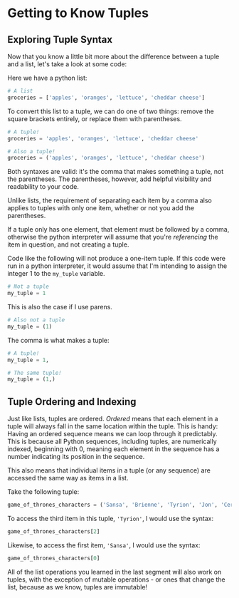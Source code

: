 # Getting to Know Tuples

## Exploring Tuple Syntax
Now that you know a little bit more about the difference between a tuple and a list, let's take a look at some code:

Here we have a python list:

```python
# A list
groceries = ['apples', 'oranges', 'lettuce', 'cheddar cheese']
```

To convert this list to a tuple, we can do one of two things: remove the square brackets entirely, or replace them with parentheses.

```python
# A tuple!
groceries = 'apples', 'oranges', 'lettuce', 'cheddar cheese'

# Also a tuple!
groceries = ('apples', 'oranges', 'lettuce', 'cheddar cheese')
```

Both syntaxes are valid: it's the comma that makes something a tuple, not the parentheses. The parentheses, however, add helpful visibility and readability to your code.

Unlike lists, the requirement of separating each item by a comma also applies to tuples with only one item, whether or not you add the parentheses.

If a tuple only has one element, that element must be followed by a comma, otherwise the python interpreter will assume that you're _referencing_ the item in question, and not creating a tuple.

Code like the following will not produce a one-item tuple. If this code were run in a python interpreter, it would assume that I'm intending to assign the integer 1 to the `my_tuple` variable.

```python
# Not a tuple
my_tuple = 1
```

This is also the case if I use parens.

```python
# Also not a tuple
my_tuple = (1)
```

The comma is what makes a tuple:

```python
# A tuple!
my_tuple = 1,

# The same tuple!
my_tuple = (1,)
```

## Tuple Ordering and Indexing
Just like lists, tuples are ordered. _Ordered_ means that each element in a tuple will always fall in the same location within the tuple. This is handy: Having an ordered sequence means we can loop through it predictably. This is because all Python sequences, including tuples, are numerically indexed, beginning with 0, meaning each element in the sequence has a number indicating its position in the sequence.

This also means that individual items in a tuple (or any sequence) are accessed the same way as items in a list. 

Take the following tuple:

```python
game_of_thrones_characters = ('Sansa', 'Brienne', 'Tyrion', 'Jon', 'Cersei')
```

To access the third item in this tuple, `'Tyrion'`, I would use the syntax:

```python
game_of_thrones_characters[2]
```

Likewise, to access the first item, `'Sansa'`, I would use the syntax:

```python
game_of_thrones_characters[0]
```

All of the list operations you learned in the last segment will also work on tuples, with the exception of mutable operations - or ones that change the list, because as we know, tuples are immutable!
